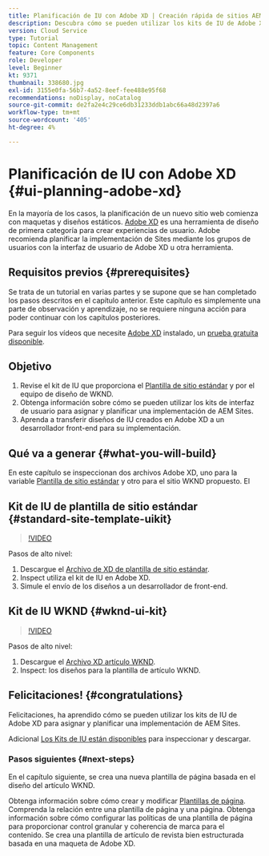 ```yaml
---
title: Planificación de IU con Adobe XD | Creación rápida de sitios AEM
description: Descubra cómo se pueden utilizar los kits de IU de Adobe XD para diseñar y acelerar su implementación de Adobe Experience Manager Sites.
version: Cloud Service
type: Tutorial
topic: Content Management
feature: Core Components
role: Developer
level: Beginner
kt: 9371
thumbnail: 338680.jpg
exl-id: 3155e0fa-56b7-4a52-8eef-fee488e95f68
recommendations: noDisplay, noCatalog
source-git-commit: de2fa2e4c29ce6db31233ddb1abc66a48d2397a6
workflow-type: tm+mt
source-wordcount: '405'
ht-degree: 4%

---
```


# Planificación de IU con Adobe XD {#ui-planning-adobe-xd}

En la mayoría de los casos, la planificación de un nuevo sitio web comienza con maquetas y diseños estáticos. [Adobe XD](https://www.adobe.com/products/xd.html) es una herramienta de diseño de primera categoría para crear experiencias de usuario. Adobe recomienda planificar la implementación de Sites mediante los grupos de usuarios con la interfaz de usuario de Adobe XD u otra herramienta.

## Requisitos previos {#prerequisites}

Se trata de un tutorial en varias partes y se supone que se han completado los pasos descritos en el capítulo anterior. Este capítulo es simplemente una parte de observación y aprendizaje, no se requiere ninguna acción para poder continuar con los capítulos posteriores.

Para seguir los vídeos que necesite [Adobe XD](https://www.adobe.com/products/xd/pricing/free-trial.html) instalado, un [prueba gratuita disponible](https://www.adobe.com/products/xd/pricing/free-trial.html).

## Objetivo

1. Revise el kit de IU que proporciona el [Plantilla de sitio estándar](https://github.com/adobe/aem-site-template-standard) y por el equipo de diseño de WKND.
1. Obtenga información sobre cómo se pueden utilizar los kits de interfaz de usuario para asignar y planificar una implementación de AEM Sites.
1. Aprenda a transferir diseños de IU creados en Adobe XD a un desarrollador front-end para su implementación.

## Qué va a generar {#what-you-will-build}

En este capítulo se inspeccionan dos archivos Adobe XD, uno para la variable [Plantilla de sitio estándar](https://github.com/adobe/aem-site-template-standard) y otro para el sitio WKND propuesto. El

## Kit de IU de plantilla de sitio estándar {#standard-site-template-uikit}

>[!VIDEO](https://video.tv.adobe.com/v/338680/?quality=12&learn=on)

Pasos de alto nivel:

1. Descargue el [Archivo de XD de plantilla de sitio estándar](https://github.com/adobe/aem-site-template-standard/raw/main/files/wireframe.xd).
1. Inspect utiliza el kit de IU en Adobe XD.
1. Simule el envío de los diseños a un desarrollador de front-end.

## Kit de IU WKND {#wknd-ui-kit}

>[!VIDEO](https://video.tv.adobe.com/v/30214/?quality=12&learn=on)

Pasos de alto nivel:

1. Descargue el [Archivo XD artículo WKND](https://github.com/adobe/aem-guides-wknd/releases/download/aem-guides-wknd-0.0.2/AEM_UI-kit-WKND-article-design.xd).
1. Inspect: los diseños para la plantilla de artículo WKND.

## Felicitaciones! {#congratulations}

Felicitaciones, ha aprendido cómo se pueden utilizar los kits de IU de Adobe XD para asignar y planificar una implementación de AEM Sites.

Adicional [Los Kits de IU están disponibles](https://www.adobe.com/products/xd/features/ui-kits.html) para inspeccionar y descargar.

### Pasos siguientes {#next-steps}

En el capítulo siguiente, se crea una nueva plantilla de página basada en el diseño del artículo WKND.

Obtenga información sobre cómo crear y modificar [Plantillas de página](./page-templates.md). Comprenda la relación entre una plantilla de página y una página. Obtenga información sobre cómo configurar las políticas de una plantilla de página para proporcionar control granular y coherencia de marca para el contenido.  Se crea una plantilla de artículo de revista bien estructurada basada en una maqueta de Adobe XD.
